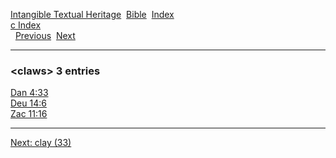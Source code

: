 [Intangible Textual Heritage](../../index)  [Bible](../index) 
[Index](index)   
[c Index](_c_)  
  [Previous](c02217)  [Next](c02219) 

------------------------------------------------------------------------

### &lt;claws&gt; 3 entries

[Dan 4:33](../kjv/dan004.htm#033)  
[Deu 14:6](../kjv/deu014.htm#006)  
[Zac 11:16](../kjv/zac011.htm#016)  

------------------------------------------------------------------------

[Next: clay (33)](c02219)

